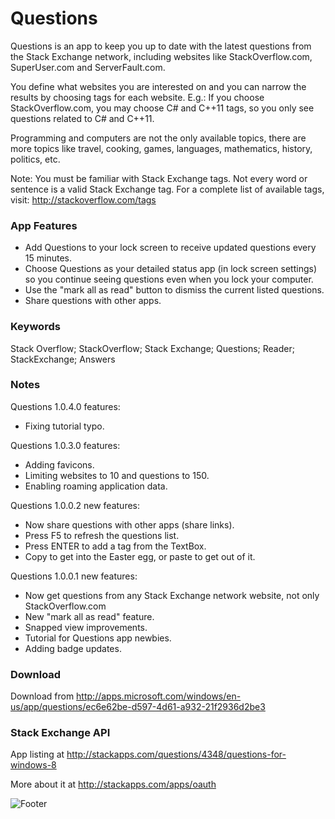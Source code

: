 Questions
=========

Questions is an app to keep you up to date with the latest questions from the Stack Exchange network, including websites like StackOverflow.com, SuperUser.com and ServerFault.com.

You define what websites you are interested on and you can narrow the results by choosing tags for each website. E.g.: If you choose StackOverflow.com, you may choose C# and C++11 tags, so you only see questions related to C# and C++11.

Programming and computers are not the only available topics, there are more topics like travel, cooking, games, languages, mathematics, history, politics, etc.

Note: You must be familiar with Stack Exchange tags. Not every word or sentence is a valid Stack Exchange tag. For a complete list of available tags, visit: http://stackoverflow.com/tags

### App Features

* Add Questions to your lock screen to receive updated questions every 15 minutes.
* Choose Questions as your detailed status app (in lock screen settings) so you continue seeing questions even when you lock your computer.
* Use the "mark all as read" button to dismiss the current listed questions.
* Share questions with other apps.

### Keywords

Stack Overflow; StackOverflow; Stack Exchange; Questions; Reader; StackExchange; Answers

### Notes

Questions 1.0.4.0 features:

* Fixing tutorial typo.

Questions 1.0.3.0 features:

* Adding favicons.
* Limiting websites to 10 and questions to 150.
* Enabling roaming application data.

Questions 1.0.0.2 new features:

* Now share questions with other apps (share links).
* Press F5 to refresh the questions list.
* Press ENTER to add a tag from the TextBox.
* Copy to get into the Easter egg, or paste to get out of it.

Questions 1.0.0.1 new features:

* Now get questions from any Stack Exchange network website, not only StackOverflow.com 
* New "mark all as read" feature. 
* Snapped view improvements. 
* Tutorial for Questions app newbies. 
* Adding badge updates.

### Download

Download from http://apps.microsoft.com/windows/en-us/app/questions/ec6e62be-d597-4d61-a932-21f2936d2be3

### Stack Exchange API

App listing at http://stackapps.com/questions/4348/questions-for-windows-8

More about it at http://stackapps.com/apps/oauth

![Footer](http://kiewic.com/Content/Questions/Images/Footer.png)
